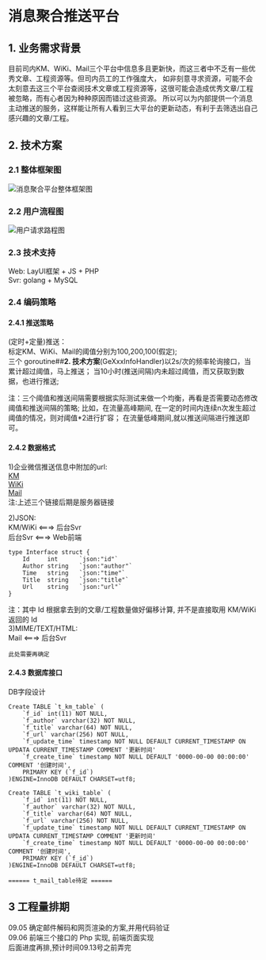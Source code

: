 # **消息聚合推送平台**

## **1. 业务需求背景**
   目前司内KM、WiKi、Mail三个平台中信息多且更新快，而这三者中不乏有一些优秀文章、工程资源等。但司内员工的工作强度大，
如非刻意寻求资源，可能不会太刻意去这三个平台查阅技术文章或工程资源等，这很可能会造成优秀文章/工程被忽略，而有心者因为种种原因而错过这些资源。
所以可以为内部提供一个消息主动推送的服务，这样能让所有人看到三大平台的更新动态，有利于去筛选出自己感兴趣的文章/工程。


## **2. 技术方案**
### **2.1 整体框架图**
![消息聚合平台整体框架图](https://msgplat.oss-cn-beijing.aliyuncs.com/%E6%B6%88%E6%81%AF%E8%81%9A%E5%90%88%E6%8E%A8%E9%80%81%E5%B9%B3%E5%8F%B0%E6%96%B9%E6%A1%88.png?Expires=1567616048&OSSAccessKeyId=TMP.hXmVyGfsaMx7ksv8Qe4ecxEmFAeMkiqv2NDsUqfpr4iPkmXFs2KxC3kewfeoGDZ34thUx4M4m3GZmWXSFDyazKVKWKuDLqzMYFjxcdfzWkTkj2NrJVRjvPSo9Zez1T.tmp&Signature=Z8S5Snw72jOBz1qSxbsoN75Ldr8%3D "消息聚合推送平台整体框架图")

### **2.2 用户流程图**
![用户请求路程图](https://msgplat.oss-cn-beijing.aliyuncs.com/%E7%94%A8%E6%88%B7%E8%AF%B7%E6%B1%82%E6%B5%81%E7%A8%8B%E5%9B%BE.png?Expires=1567616096&OSSAccessKeyId=TMP.hXmVyGfsaMx7ksv8Qe4ecxEmFAeMkiqv2NDsUqfpr4iPkmXFs2KxC3kewfeoGDZ34thUx4M4m3GZmWXSFDyazKVKWKuDLqzMYFjxcdfzWkTkj2NrJVRjvPSo9Zez1T.tmp&Signature=QyPUJIFFgyPtmAmqXINJiZSy25I%3D
 "消息聚合推送平台整体框架图")

### **2.3 技术支持**
Web: LayUI框架 + JS + PHP<br> 
Svr: golang + MySQL<br>

### **2.4 编码策略**
#### **2.4.1 推送策略**
(定时+定量)推送：<br>
标定KM、WiKi、Mail的阈值分别为100,200,100(假定);<br>
三个 goroutine##**2. 技术方案**(GeXxxInfoHandler)以2s/次的频率轮询接口，当累计超过阈值，马上推送；
当10小时(推送间隔)内未超过阈值，而又获取到数据，也进行推送;

注：三个阈值和推送间隔需要根据实际测试来做一个均衡，再看是否需要动态修改阈值和推送间隔的策略;
比如，在流量高峰期间, 在一定的时间内连续n次发生超过阈值的情况，则对阈值*2进行扩容；
在流量低峰期间,就以推送间隔进行推送即可。

#### **2.4.2 数据格式**
1)企业微信推送信息中附加的url:<br>
[KM](ttp://127.0.0.1:10000/km_request)<br>
[WiKi](ttp://127.0.0.1:10000/wiki_request)<br>
[Mail](ttp://127.0.0.1:10000/mail_request)<br>
注:上述三个链接后期是服务器链接<br>

2)JSON:<br>
KM/WiKi <===> 后台Svr<br>
后台Svr  <===> Web前端<br>
```
type Interface struct {
    Id     int      `json:"id"`
    Author string   `json:"author"`
    Time   string   `json:"time"`
    Title  string   `json:"title"`
    Url    string   `json:"url"`
} 
```
注：其中 Id 根据拿去到的文章/工程数量做好偏移计算, 并不是直接取用 KM/WiKi 返回的 Id<br>
3)MIME/TEXT/HTML:<br>
Mail <===> 后台Svr <br>
```
此处需要再确定
```
#### **2.4.3 数据库接口**
DB字段设计
```
Create TABLE `t_km_table` (
    `f_id` int(11) NOT NULL,
    `f_author` varchar(32) NOT NULL,
    `f_title` varchar(64) NOT NULL,
    `f_url` varchar(256) NOT NULL,
    `f_update_time` timestamp NOT NULL DEFAULT CURRENT_TIMESTAMP ON UPDATA CURRENT_TIMESTAMP COMMENT '更新时间'
    `f_create_time` timestamp NOT NULL DEFAULT '0000-00-00 00:00:00' COMMENT '创建时间',
    PRIMARY KEY (`f_id`)
)ENGINE=InnoDB DEFAULT CHARSET=utf8;

Create TABLE `t_wiki_table` (
    `f_id` int(11) NOT NULL,
    `f_author` varchar(32) NOT NULL,
    `f_title` varchar(64) NOT NULL,
    `f_url` varchar(256) NOT NULL,
    `f_update_time` timestamp NOT NULL DEFAULT CURRENT_TIMESTAMP ON UPDATA CURRENT_TIMESTAMP COMMENT '更新时间'
    `f_create_time` timestamp NOT NULL DEFAULT '0000-00-00 00:00:00' COMMENT '创建时间',
    PRIMARY KEY (`f_id`)
)ENGINE=InnoDB DEFAULT CHARSET=utf8;

====== t_mail_table待定 ======
```
## **3 工程量排期**
09.05 确定邮件解码和网页渲染的方案,并用代码验证<br>
09.06 前端三个接口的 Php 实现, 前端页面实现<br>
后面进度再排,预计时间09.13号之前弄完
